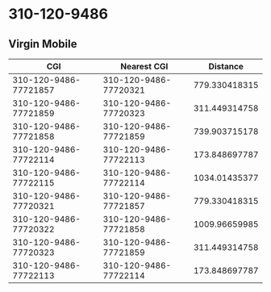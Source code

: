 # 310-120-9486
## Virgin Mobile


| CGI | Nearest CGI | Distance |
|-----|-------------|----------|
| 310-120-9486-77721857 | 310-120-9486-77720321 | 779.330418315 |
| 310-120-9486-77721859 | 310-120-9486-77720323 | 311.449314758 |
| 310-120-9486-77721858 | 310-120-9486-77721859 | 739.903715178 |
| 310-120-9486-77722114 | 310-120-9486-77722113 | 173.848697787 |
| 310-120-9486-77722115 | 310-120-9486-77722114 | 1034.01435377 |
| 310-120-9486-77720321 | 310-120-9486-77721857 | 779.330418315 |
| 310-120-9486-77720322 | 310-120-9486-77721858 | 1009.96659985 |
| 310-120-9486-77720323 | 310-120-9486-77721859 | 311.449314758 |
| 310-120-9486-77722113 | 310-120-9486-77722114 | 173.848697787 |
